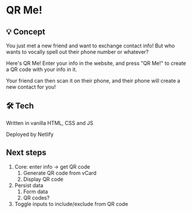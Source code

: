 # QR Me!

## 💡 Concept

You just met a new friend and want to exchange contact info! But who wants to vocally spell out their phone number or whatever?

Here's QR Me! Enter your info in the website, and press "QR Me!" to create a QR code with your info in it.

Your friend can then scan it on their phone, and their phone will create a new contact for you!

## 🛠 Tech

Written in vanilla HTML, CSS and JS

Deployed by Netlify

## Next steps

1. Core: enter info -> get QR code
   1. Generate QR code from vCard
   1. Display QR code
1. Persist data
   1. Form data
   1. QR codes?
1. Toggle inputs to include/exclude from QR code
